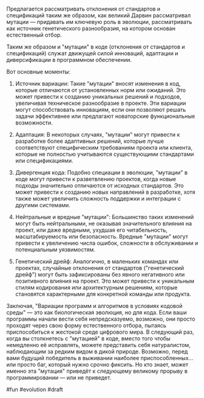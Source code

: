 Предлагается рассматривать отклонения от стандартов и спецификаций таким же образом, как великий Дарвин рассматривал мутации — придавать им ключевую роль в эволюции, рассматривать как источник генетического разнообразия, на котором основан естественный отбор.

Таким же образом и "мутации" в коде (отклонения от стандартов и спецификаций) служат движущей силой инноваций, адаптации и диверсификации в программном обеспечении.

Вот основные моменты:

1. Источник вариации: Такие "мутации" вносят изменения в код, которые отличаются от установленных норм или ожиданий. Это может привести к созданию уникальных решений и подходов, увеличивая техническое разнообразие в проекте. Эти вариации могут способствовать инновациям, если они позволяют решать задачи эффективнее или предлагают новаторские функциональные возможности.

2. Адаптация: В некоторых случаях, "мутации" могут привести к разработке более адаптивных решений, которые лучше соответствуют специфическим требованиям проекта или клиента, которые не полностью учитываются существующими стандартами или спецификациями.

3. Дивергенция кода: Подобно специации в эволюции, "мутации" в коде могут привести к разветвлению проектов, когда новые подходы значительно отличаются от исходных стандартов. Это может привести к созданию новых направлений в разработке, хотя также может увеличить сложность поддержки и интеграции с другими системами.

4. Нейтральные и вредные "мутации": Большинство таких изменений могут быть нейтральными, не оказывая значительного влияния на проект, или даже вредными, ухудшая его читабельность, масштабируемость или безопасность. Вредные "мутации" могут привести к увеличению числа ошибок, сложности в обслуживании и потенциальным уязвимостям.

5. Генетический дрейф: Аналогично, в маленьких командах или проектах, случайные отклонения от стандартов ("генетический дрейф") могут быть зафиксированы без явного негативного или позитивного влияния на проект. Это может привести к уникальным стилям кодирования или архитектурным решениям, которые становятся характерными для конкретной команды или продукта.

Заключая, "Вариации программ и алгоритмов в условиях кодовой среды" — это как биологическая эволюция, но для кода. Если ваши программы начали вести себя непредсказуемо, возможно, они просто проходят через свою форму естественного отбора, пытаясь приспособиться к жестокой среде цифрового мира. В следующий раз, когда вы столкнетесь с "мутацией" в коде, вместо того чтобы немедленно её исправлять, можете представить себя натуралистом, наблюдающим за редким видом в дикой природе. Возможно, перед вами будущий победитель в выживании наиболее приспособленных... или просто баг, который нужно срочно фиксить. Но кто знает, может именно эта "мутация" приведёт к следующему великому прорыву в программировании — или не приведет. 

#fun #evolution
#draft
